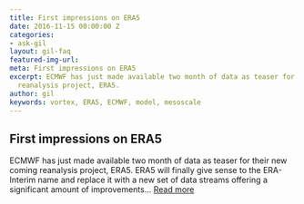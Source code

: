 ```yaml
---
title: First impressions on ERA5
date: 2016-11-15 00:00:00 Z
categories:
- ask-gil
layout: gil-faq
featured-img-url: 
meta: First impressions on ERA5
excerpt: ECMWF has just made available two month of data as teaser for their new coming
  reanalysis project, ERA5.
author: gil
keywords: vortex, ERA5, ECMWF, model, mesoscale
---
```


##   First impressions on ERA5

ECMWF has just made available two month of data as teaser for their new coming reanalysis project, ERA5. ERA5 will finally give sense to the ERA-Interim name and replace it with a new set of data streams offering a significant amount of improvements...  [Read more](https://medium.com/@gil_lizcano/an-aperitif-with-era5-c5109a08958#.fbnpykn8p)
